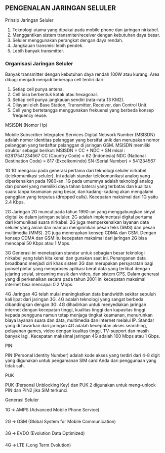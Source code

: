 ## PENGENALAN JARINGAN SELULER

Prinsip Jaringan Seluler

1. Teknologi utama yang dipakai pada mobile phone dan jaringan nirkabel.
2. Menggantikan sistem transmiter/receiver dengan kebutuhan daya besar.
3. Seluler menggunakan perangkat dengan daya rendah.
4. Jangkauan transmisi lebih pendek.
5. Lebih banyak transmitter.

### Organisasi Jaringan Seluler
  Banyak transmitter dengan kebutuhan daya rendah 100W atau kurang. Area dibagi menjadi menjadi beberapa cell terdiri dari:
1. Setiap cell punya antena.
2. Cell bisa berbentuk kotak atau hexagonal.
3. Setiap cell punya jangkauan sendiri (rata-rata 13 KM2).
4. Dilayani oleh Base Station, Transmitter, Receiver, dan Control Unit.
5. Cell yang bertetangga menggunakan frekuensi yang berbeda konsep frequency reuse.

MSISDN (Nomor Hp)

   Mobile Subscriber Integrated Services Digital Network Number (MSISDN) adalah nomor identitas pelanggan yang bersifat unik dan merupakan nomor pelanggan yang terdaftar pelanggan di jaringan GSM. MSISDN memiliki struktur sebagai berikut:
MSISDN = CC + NDC + SN
misal : 62817541234567
CC (Country Code) = 62 (Indonesia)
NDC (National Destination Code) = 817 (Excelkomindo)
SN (Serial Number) = 541234567

1G
    1G mengacu pada generasi pertama dari teknologi seluler nirkabel (telekomunikasi seluler). Ini adalah standar telekomunikasi analog yang diperkenalkan pada 1980-an. 1G pada umumnya adalah teknologi analog dan ponsel yang memiliki daya tahan baterai yang terbatas dan kualitas suara tanpa keamanan yang besar, dan kadang-kadang akan mengalami panggilan yang terputus (dropped calls). Kecepatan maksimal dari 1G yaitu 2.4 Kbps.

2G
    Jaringan 2G muncul pada tahun 1990-an yang menggabungkan sinyal digital ke dalam jaringan seluler. 2G adalah implementasi digital pertama dari komunikasi suara nirkabel. 2G juga memperkenalkan layanan data seluler yang aman dan mampu mengirimkan pesan teks (SMS) dan pesan multimedia (MMS). 2G juga menerapkan konsep CDMA dan GSM. Dengan konsep CDMA dan GSM itu kecepatan maksimal dari jaringan 2G bisa mencapai 50 Kbps atau 1 Mbps.

3G
    Generasi ini menetapkan standar untuk sebagian besar teknologi nirkabel yang telah kita kenal dan gunakan saat ini. Penanganan data broadband menjadi ciri khas sistem 3G dan merupakan persyaratan bagi ponsel pintar yang memproses aplikasi berat data yang terlibat dengan jejaring sosial, streaming musik dan video, dan sistem GPS. Dalam generasi yang di perkenalkan secara pada tahun 2001 ini kecepatan maksimal internet bisa mencapai 0.2 Mbps.

4G
    Jaringan 4G telah mulai meningkatkan data bandwidth sekitar sepuluh kali lipat dari jaringan 3G. 4G adalah teknologi yang sangat berbeda dibandingkan dengan 3G. 4G dihadirkan untuk menyediakan jaringan internet dengan kecepatan tinggi, kualitas tinggi dan kapasitas tinggi kepada pengguna namun tetap menjaga tingkat keamanan, menurunkan biaya layanan suara dan data, multimedia dan internet melalui IP. Standar yang di tawarkan dari jaringan 4G adalah kecepatan akses searching, pelayanan games, video dengan kualitas tinggi, TV-support dan masih banyak lagi. Kecepatan maksimal jaringan 4G adalah 100 Mbps atau 1 Gbps.
    
 PIN
  
  PIN (Personal Identity Number) adalah kode akses yang terdiri dari 4-8 digit yang digunakan untuk pengamanan SIM card Anda dari penggunaan yang tidak sah.
 
 PUK
  
  PUK (Personal Unblocking Key) dan PUK 2 digunakan untuk meng-unlock PIN dan PIN2 jika SIM terkunci.

Generasi Seluler

1G 🡪 AMPS (Advanced Mobile Phone Service)

2G 🡪 GSM (Global System for Mobile Communication)

3G 🡪 EVDO (Evolution Data Optimized)

4G 🡪 LTE (Long Term Evolution)

